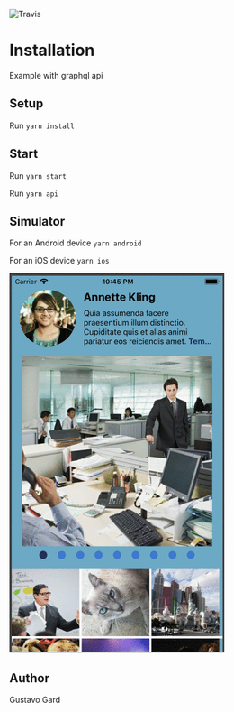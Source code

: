 ![Travis](https://travis-ci.org/gusgard/rn-graphql-example.svg)

# Installation

Example with graphql api

## Setup

Run `yarn install`

## Start

Run `yarn start`

Run `yarn api`

## Simulator

For an Android device `yarn android`

For an iOS device `yarn ios`

![Demo](./demo.gif)

## Author

Gustavo Gard
